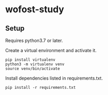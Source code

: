 # wofost-study
## Setup
Requires python3.7 or later.

Create a virtual environment and activate it.
```
pip install virtualenv
python3 -m virtualenv venv
source venv/bin/activate
```

Install dependencies listed in requirements.txt.
```
pip install -r requirements.txt
```
